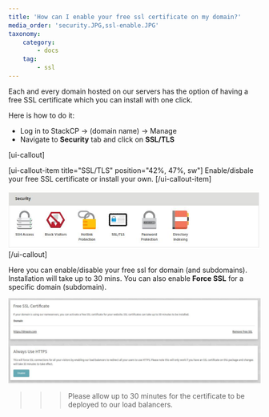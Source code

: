 ```yaml
---
title: 'How can I enable your free ssl certificate on my domain?'
media_order: 'security.JPG,ssl-enable.JPG'
taxonomy:
    category:
        - docs
    tag:
        - ssl
---
```


Each and every domain hosted on our servers has the option of having a free SSL certificate which you can install with one click.

Here is how to do it:

* Log in to StackCP -> (domain name) -> Manage
* Navigate to **Security** tab and click on **SSL/TLS**

[ui-callout]

[ui-callout-item title="SSL/TLS" position="42%, 47%, sw"]
Enable/disbale your free SSL certificate or install your own.
[/ui-callout-item]

![](security.JPG)
[/ui-callout]

Here you can enable/disable your free ssl for domain (and subdomains). Installation will take up to 30 mins.
You can also enable **Force SSL** for a specific domain (subdomain).

![](ssl-enable.JPG)

>>> Please allow up to 30 minutes for the certificate to be deployed to our load balancers.